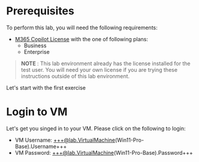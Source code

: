 # Prerequisites

To perform this lab, you will need the following requirements:

- [M365 Copilot License](https://www.microsoft.com/en-us/microsoft-365/copilot#plans) with the one of following plans:
  - Business
  - Enterprise

> **NOTE** : This lab environment already has the license installed for the test user. You will need your own license if you are trying these instructions outside of this lab environment.

Let's start with the first exercise

# Login to VM

Let's get you singed in to your VM. Please click on the following to login:

- VM Username: +++@lab.VirtualMachine(Win11-Pro-Base).Username+++
- VM Password: +++@lab.VirtualMachine(Win11-Pro-Base).Password+++
